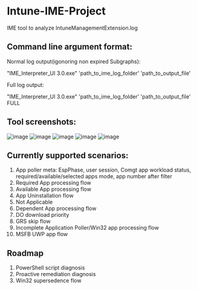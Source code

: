 # Intune-IME-Project
IME tool to analyze IntuneManagementExtension.log

## Command line argument format:

Normal log output(igonoring non expired Subgraphs):

"IME_Interpreter_UI 3.0.exe" 'path_to_ime_log_folder' 'path_to_output_file'

Full log output:

"IME_Interpreter_UI 3.0.exe" 'path_to_ime_log_folder' 'path_to_output_file' FULL


## Tool screenshots:
![image](https://user-images.githubusercontent.com/31831389/228565269-f2b08a4a-3e87-43ed-8d9b-d915995b86cd.png)
![image](https://user-images.githubusercontent.com/31831389/228565381-b60acd01-c6fd-4ef4-95a6-fc5f6407ed18.png)
![image](https://user-images.githubusercontent.com/31831389/228565459-05127184-1b62-4824-82db-7677ada66b8e.png)
![image](https://user-images.githubusercontent.com/31831389/228565541-d9ce516e-29e6-4b58-8393-7b26c8c57e91.png)
![image](https://user-images.githubusercontent.com/31831389/228565788-38ebfe67-b4ef-4736-b3cf-b9ddb4b0d5e8.png)





## Currently supported scenarios:

1. App poller meta: EspPhase, user session, Comgt app workload status, required/available/selected apps mode, app number after filter
2. Required App processing flow
3. Available App processing flow
4. App Uninstallation flow
5. Not Applicable
6. Dependent App processing flow
7. DO download priority
8. GRS skip flow
9. Incomplete Application Poller/Win32 app processing flow
10. MSFB UWP app flow

## Roadmap

1. PowerShell script diagnosis
2. Proactive remediation diagnosis
3. Win32 supersedence flow
